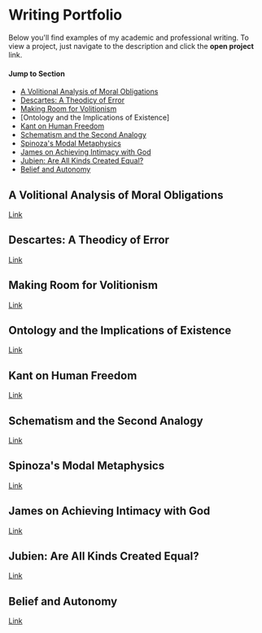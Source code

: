 # Writing Portfolio
Below you'll find examples of my academic and professional writing. To view a project, just navigate to the description and click the **open project** link.

#### Jump to Section
- [A Volitional Analysis of Moral Obligations](#a-volitional-analysis-of-moral-obligations)
- [Descartes: A Theodicy of Error](#descartes-a-theology-of-error)
- [Making Room for Volitionism](#making-room-for-volitionism)
- [Ontology and the Implications of Existence]
- [Kant on Human Freedom](#kant-on-human-freedom)
- [Schematism and the Second Analogy](#schematism-and-the-second-analogy)
- [Spinoza's Modal Metaphysics](#spinozas-modal-metaphysics)
- [James on Achieving Intimacy with God](#james-on-achieving-intimacy-with-god)
- [Jubien: Are All Kinds Created Equal?](#jubien-are-all-kinds-created-equal)
- [Belief and Autonomy](#belief-and-autonomy)

## A Volitional Analysis of Moral Obligations

[Link](https://jaxgoodlabs.github.io//patrick-campbell-portfolio/Writing/A%20Volitional%20Analysis%20of%20Moral%20Obligations.pdf)

## Descartes: A Theodicy of Error

[Link](jaxgoodlabs.github.io/patrick-campbell-portfolio/Writings/Descartes%20a%20Theodicy%20of%20Error.pdf)

## Making Room for Volitionism

[Link](jaxgoodlabs.github.io/patrick-campbell-portfolio/Writings/Making%20Room%20for%20Volitionism.pdf)

## Ontology and the Implications of Existence

[Link](jaxgoodlabs.github.io/patrick-campbell-portfolio/Writings/Ontology%20and%20the%20Implications%20of%20Existence.pdf)

## Kant on Human Freedom

[Link](jaxgoodlabs.github.io/patrick-campbell-portfolio/Writings/Kant%20on%20Human%20Freedom.pdf)

## Schematism and the Second Analogy

[Link](jaxgoodlabs.github.io/patrick-campbell-portfolio/Writings/Schematism%20and%20the%20Second%20Analogy.pdf)

## Spinoza's Modal Metaphysics

[Link](jaxgoodlabs.github.io/patrick-campbell-portfolio/Writings/Spinozas%20Modal%20Metaphysics.pdf)

## James on Achieving Intimacy with God

[Link](jaxgoodlabs.github.io/patrick-campbell-portfolio/Writings/James%20on%20Achieving%20Intimacy%20with%20God.pdf)

## Jubien: Are All Kinds Created Equal?

[Link](jaxgoodlabs.github.io/patrick-campbell-portfolio/Writings/Jubien%20Are%20All%20Kinds%20Created%20Equal.pdf)

## Belief and Autonomy

[Link](jaxgoodlabs.github.io/patrick-campbell-portfolio/Writings/Belief%20and%20Autonomy.pdf)
